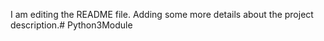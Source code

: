 I am editing the README file. Adding some more details about the project description.# Python3Module
